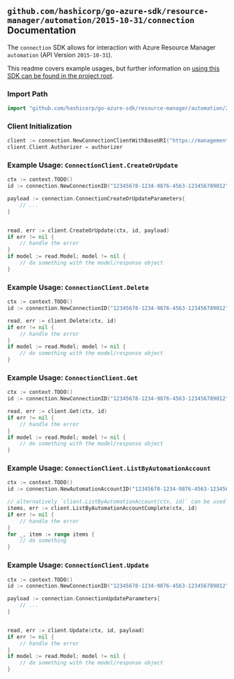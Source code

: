 
## `github.com/hashicorp/go-azure-sdk/resource-manager/automation/2015-10-31/connection` Documentation

The `connection` SDK allows for interaction with Azure Resource Manager `automation` (API Version `2015-10-31`).

This readme covers example usages, but further information on [using this SDK can be found in the project root](https://github.com/hashicorp/go-azure-sdk/tree/main/docs).

### Import Path

```go
import "github.com/hashicorp/go-azure-sdk/resource-manager/automation/2015-10-31/connection"
```


### Client Initialization

```go
client := connection.NewConnectionClientWithBaseURI("https://management.azure.com")
client.Client.Authorizer = authorizer
```


### Example Usage: `ConnectionClient.CreateOrUpdate`

```go
ctx := context.TODO()
id := connection.NewConnectionID("12345678-1234-9876-4563-123456789012", "example-resource-group", "automationAccountName", "connectionName")

payload := connection.ConnectionCreateOrUpdateParameters{
	// ...
}


read, err := client.CreateOrUpdate(ctx, id, payload)
if err != nil {
	// handle the error
}
if model := read.Model; model != nil {
	// do something with the model/response object
}
```


### Example Usage: `ConnectionClient.Delete`

```go
ctx := context.TODO()
id := connection.NewConnectionID("12345678-1234-9876-4563-123456789012", "example-resource-group", "automationAccountName", "connectionName")

read, err := client.Delete(ctx, id)
if err != nil {
	// handle the error
}
if model := read.Model; model != nil {
	// do something with the model/response object
}
```


### Example Usage: `ConnectionClient.Get`

```go
ctx := context.TODO()
id := connection.NewConnectionID("12345678-1234-9876-4563-123456789012", "example-resource-group", "automationAccountName", "connectionName")

read, err := client.Get(ctx, id)
if err != nil {
	// handle the error
}
if model := read.Model; model != nil {
	// do something with the model/response object
}
```


### Example Usage: `ConnectionClient.ListByAutomationAccount`

```go
ctx := context.TODO()
id := connection.NewAutomationAccountID("12345678-1234-9876-4563-123456789012", "example-resource-group", "automationAccountName")

// alternatively `client.ListByAutomationAccount(ctx, id)` can be used to do batched pagination
items, err := client.ListByAutomationAccountComplete(ctx, id)
if err != nil {
	// handle the error
}
for _, item := range items {
	// do something
}
```


### Example Usage: `ConnectionClient.Update`

```go
ctx := context.TODO()
id := connection.NewConnectionID("12345678-1234-9876-4563-123456789012", "example-resource-group", "automationAccountName", "connectionName")

payload := connection.ConnectionUpdateParameters{
	// ...
}


read, err := client.Update(ctx, id, payload)
if err != nil {
	// handle the error
}
if model := read.Model; model != nil {
	// do something with the model/response object
}
```
